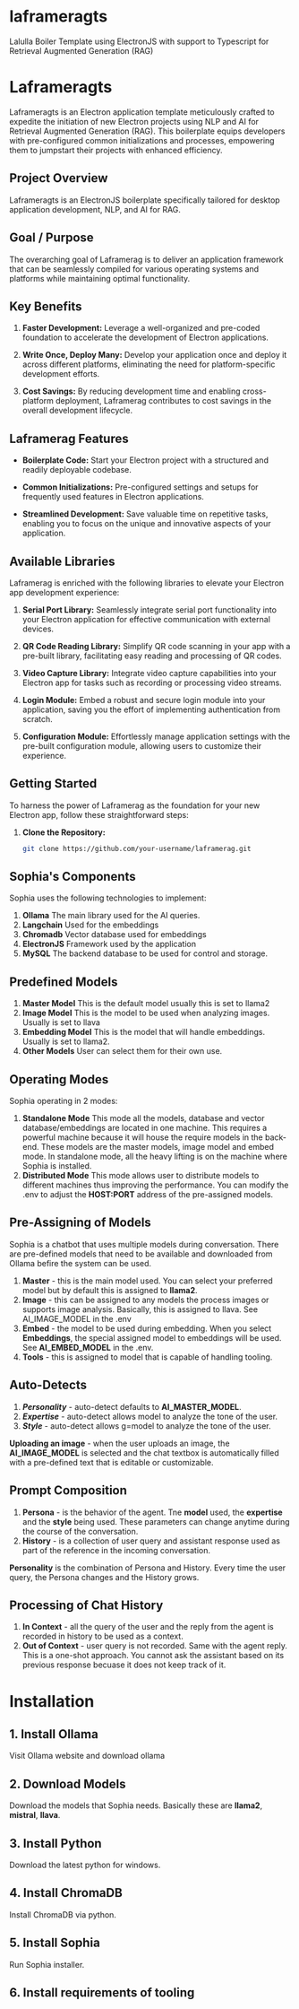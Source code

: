 # laframeragts
Lalulla Boiler Template using ElectronJS with support to Typescript for Retrieval Augmented Generation (RAG)

# Laframeragts

Laframeragts is an Electron application template meticulously crafted to expedite the initiation of new Electron projects using NLP and AI for Retrieval Augmented Generation (RAG). This boilerplate equips developers with pre-configured common initializations and processes, empowering them to jumpstart their projects with enhanced efficiency.

## Project Overview

Laframeragts is an ElectronJS boilerplate specifically tailored for desktop application development, NLP, and AI for RAG.

## Goal / Purpose

The overarching goal of Laframerag is to deliver an application framework that can be seamlessly compiled for various operating systems and platforms while maintaining optimal functionality.

## Key Benefits

1. **Faster Development:** Leverage a well-organized and pre-coded foundation to accelerate the development of Electron applications.
   
2. **Write Once, Deploy Many:** Develop your application once and deploy it across different platforms, eliminating the need for platform-specific development efforts.

3. **Cost Savings:** By reducing development time and enabling cross-platform deployment, Laframerag contributes to cost savings in the overall development lifecycle.

## Laframerag Features

- **Boilerplate Code:** Start your Electron project with a structured and readily deployable codebase.

- **Common Initializations:** Pre-configured settings and setups for frequently used features in Electron applications.

- **Streamlined Development:** Save valuable time on repetitive tasks, enabling you to focus on the unique and innovative aspects of your application.

## Available Libraries

Laframerag is enriched with the following libraries to elevate your Electron app development experience:

1. **Serial Port Library:** Seamlessly integrate serial port functionality into your Electron application for effective communication with external devices.

2. **QR Code Reading Library:** Simplify QR code scanning in your app with a pre-built library, facilitating easy reading and processing of QR codes.

3. **Video Capture Library:** Integrate video capture capabilities into your Electron app for tasks such as recording or processing video streams.

4. **Login Module:** Embed a robust and secure login module into your application, saving you the effort of implementing authentication from scratch.

5. **Configuration Module:** Effortlessly manage application settings with the pre-built configuration module, allowing users to customize their experience.

## Getting Started

To harness the power of Laframerag as the foundation for your new Electron app, follow these straightforward steps:

1. **Clone the Repository:**

   ```bash
   git clone https://github.com/your-username/laframerag.git

## Sophia's Components
Sophia uses the following technologies to implement:
1. **Ollama** The main library used for the AI queries.
2. **Langchain** Used for the embeddings
3. **Chromadb** Vector database used for embeddings
4. **ElectronJS** Framework used by the application
5. **MySQL** The backend database to be used for control and storage.

## Predefined Models
1. **Master Model** This is the default model usually this is set to llama2
2. **Image Model** This is the model to be used when analyzing images. Usually is set to llava
3. **Embedding Model** This is the model that will handle embeddings. Usually is set to llama2.
4. **Other Models** User can select them for their own use.


## Operating Modes

Sophia operating in 2 modes:
1. **Standalone Mode** This mode all the models, database and vector database/embeddings are located in one machine. This requires a powerful machine because it will house the require models in the back-end. These models are the master models, image model and embed mode.
In standalone mode, all the heavy lifting is on the machine where Sophia is installed.
2. **Distributed Mode** This mode allows user to distribute models to different machines thus improving the performance.
You can modify the .env to adjust the **HOST:PORT** address of the pre-assigned models.

## Pre-Assigning of Models

Sophia is a chatbot that uses multiple models during conversation. There are pre-defined models that need to be available and downloaded from Ollama befire the system can be used.

1. **Master** - this is the main model used. You can select your preferred model but by default this is assigned to **llama2**.
2. **Image** - this can be assigned to any models the process images or supports image analysis. Basically, this is assigned to llava. See AI_IMAGE_MODEL in the .env
3. **Embed** - the model to be used during embedding. When you select **Embeddings**, the special assigned model to embeddings will be used. See **AI_EMBED_MODEL** in the .env.
4. **Tools** - this is assigned to model that is capable of handling tooling.

## Auto-Detects

1. ***Personality*** - auto-detect defaults to **AI_MASTER_MODEL**.
2. ***Expertise*** - auto-detect allows model to analyze the tone of the user.
3. ***Style*** - auto-detect allows g=model to analyze the tone of the user.

**Uploading an image** - when the user uploads an image, the **AI_IMAGE_MODEL** is selected and the chat textbox is automatically filled with a pre-defined text that is editable or customizable.


## Prompt Composition
1. **Persona** - is the behavior of the agent. Tne **model** used, the **expertise** and the **style** being used. These parameters can change anytime during the course of the conversation.
2. **History** - is a collection of user query and assistant response used as part of the reference in the incoming conversation.

**Personality** is the combination of Persona and History. Every time the user query, the Persona changes and the History grows.

## Processing of Chat History
1. **In Context** - all the query of the user and the reply from the agent is recorded in history to be used as a context.
2. **Out of Context** - user query is not recorded. Same with the agent reply. This is a one-shot approach. You cannot ask the assistant based on its previous response becuase it does not keep track of it.




# Installation

## 1. Install Ollama
Visit Ollama website and download ollama
## 2. Download Models
Download the models that Sophia needs. Basically these are **llama2**, **mistral**, **llava**.
## 3. Install Python
Download the latest python for windows.
## 4. Install ChromaDB
Install ChromaDB via python.
## 5. Install Sophia
Run Sophia installer.
## 6. Install requirements of tooling
